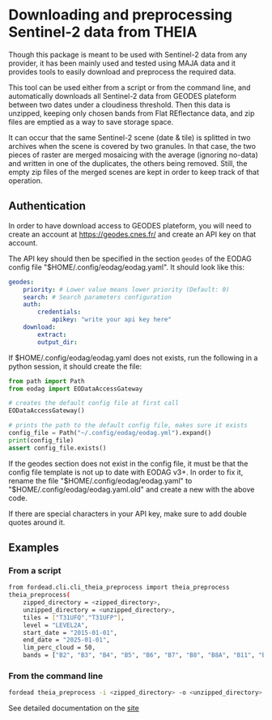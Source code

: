 # Downloading and preprocessing Sentinel-2 data from THEIA

Though this package is meant to be used with Sentinel-2 data from any provider, it has been mainly used and tested using MAJA data and it provides tools to easily download and preprocess the required data.

This tool can be used either from a script or from the command line, and automatically downloads all Sentinel-2 data from GEODES plateform between two dates under a cloudiness threshold. Then this data is unzipped, keeping only chosen bands from Flat REflectance data, and zip files are emptied as a way to save storage space.

It can occur that the same Sentinel-2 scene (date & tile) is splitted in two archives when the scene is covered by two granules.
In that case, the two pieces of raster are merged mosaicing with the average (ignoring no-data) and written in one of the duplicates,
the others being removed. Still, the empty zip files of the merged scenes are kept in order to keep track of that operation.

## Authentication
In order to have download access to GEODES plateform, you will
need to create an account at https://geodes.cnes.fr/ and create
an API key on that account.

The API key should then be specified in the section `geodes`
of the EODAG config file "$HOME/.config/eodag/eodag.yaml".
It should look like this:
```yaml
geodes:
    priority: # Lower value means lower priority (Default: 0)
    search: # Search parameters configuration
    auth:
        credentials:
            apikey: "write your api key here"
    download:
        extract:
        output_dir:
```

If $HOME/.config/eodag/eodag.yaml does not exists,
run the following in a python session, it should create the file:
```python
from path import Path
from eodag import EODataAccessGateway

# creates the default config file at first call
EODataAccessGateway()

# prints the path to the default config file, makes sure it exists
config_file = Path("~/.config/eodag/eodag.yml").expand()
print(config_file)
assert config_file.exists()
```

If the geodes section does not exist in the config file,
it must be that the config file template is not up to date
with EODAG v3+. In order to fix it, rename the file
"$HOME/.config/eodag/eodag.yaml" to "$HOME/.config/eodag/eodag.yaml.old"
and create a new with the above code.

If there are special characters in your API key,
make sure to add double quotes around it.

## Examples
### From a script

```bash
from fordead.cli.cli_theia_preprocess import theia_preprocess
theia_preprocess(
    zipped_directory = <zipped_directory>,
    unzipped_directory = <unzipped_directory>,
    tiles = ["T31UFQ","T31UFP"],
    level = "LEVEL2A",
    start_date = "2015-01-01",
    end_date = "2025-01-01",
    lim_perc_cloud = 50,
    bands = ["B2", "B3", "B4", "B5", "B6", "B7", "B8", "B8A", "B11", "B12", "CLMR2"])
```

### From the command line

```bash
fordead theia_preprocess -i <zipped_directory> -o <unzipped_directory> -t T31UFQ -t T31UFP --level LEVEL2A --start_date 2015-01-01 --end_date 2025-01-01 -n 50 -b B2 -b B3 -b B4 -b B5 -b B6 -b B7 -b B8 -b B8A -b B11 -b B12 -b CLMR2 --dry-run
```

See detailed documentation on the [site](https://fordead.gitlab.io/fordead_package/docs/cli/#fordead-theia_preprocess)
